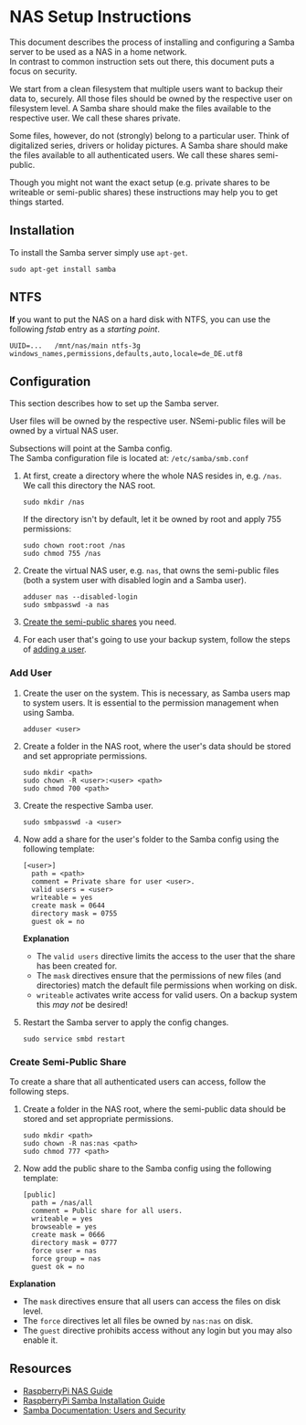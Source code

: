# NAS Setup Instructions

This document describes the process of installing and configuring a Samba server to be used as a NAS in a home network.  
In contrast to common instruction sets out there, this document puts a focus on security.

We start from a clean filesystem that multiple users want to backup their data to, securely.
All those files should be owned by the respective user on filesystem level.
A Samba share should make the files available to the respective user.
We call these shares private.

Some files, however, do not (strongly) belong to a particular user.
Think of digitalized series, drivers or holiday pictures.
A Samba share should make the files available to all authenticated users.
We call these shares semi-public.

Though you might not want the exact setup (e.g. private shares to be writeable or semi-public shares) these instructions may help you to get things started.

## Installation

To install the Samba server simply use `apt-get`.

    sudo apt-get install samba

## NTFS

**If** you want to put the NAS on a hard disk with NTFS, you can use the following *fstab* entry as a *starting point*.

    UUID=...   /mnt/nas/main ntfs-3g windows_names,permissions,defaults,auto,locale=de_DE.utf8

## Configuration

This section describes how to set up the Samba server.

User files will be owned by the respective user.
NSemi-public files will be owned by a virtual NAS user.

Subsections will point at the Samba config.  
The Samba configuration file is located at:
`/etc/samba/smb.conf`

1. At first, create a directory where the whole NAS resides in, e.g. `/nas`.  
   We call this directory the NAS root.
    
       sudo mkdir /nas
   
   If the directory isn't by default, let it be owned by root and apply 755 permissions:
   
       sudo chown root:root /nas
       sudo chmod 755 /nas

1. Create the virtual NAS user, e.g. `nas`, that owns the semi-public files (both a system user with disabled login and a Samba user).

       adduser nas --disabled-login
       sudo smbpasswd -a nas

1. [Create the semi-public shares](#create-semi-public-share) you need.

1. For each user that's going to use your backup system, follow the steps of [adding a user](#add-user).

### Add User

1. Create the user on the system. This is necessary, as Samba users map to system users. It is essential to the permission management when using Samba.

       adduser <user>

1. Create a folder in the NAS root, where the user's data should be stored and set appropriate permissions.

       sudo mkdir <path>
       sudo chown -R <user>:<user> <path>
       sudo chmod 700 <path>

1. Create the respective Samba user.

       sudo smbpasswd -a <user>

1. Now add a share for the user's folder to the Samba config using the following template:

       [<user>]  
         path = <path>  
         comment = Private share for user <user>.  
         valid users = <user>
         writeable = yes
         create mask = 0644  
         directory mask = 0755  
         guest ok = no
   
   **Explanation**
   * The `valid users` directive limits the access to the user that the share has been created for.
   * The `mask` directives ensure that the permissions of new files (and directories) match the default file permissions when working on disk.
   * `writeable` activates write access for valid users. On a backup system this *may not* be desired! 

1. Restart the Samba server to apply the config changes.

       sudo service smbd restart

### Create Semi-Public Share

To create a share that all authenticated users can access, follow the following steps.

1. Create a folder in the NAS root, where the semi-public data should be stored and set appropriate permissions.

       sudo mkdir <path>
       sudo chown -R nas:nas <path>
       sudo chmod 777 <path>

1. Now add the public share to the Samba config using the following template:

       [public]
         path = /nas/all
         comment = Public share for all users.
         writeable = yes
         browseable = yes
         create mask = 0666
         directory mask = 0777
         force user = nas
         force group = nas
         guest ok = no
   
**Explanation**
* The `mask` directives ensure that all users can access the files on disk level.
* The `force` directives let all files be owned by `nas:nas` on disk.
* The `guest` directive prohibits access without any login but you may also enable it.

## Resources

* [RaspberryPi NAS Guide](http://www.welzels.de/blog/projekte/raspberry-pi/low-budget-nas-mit-einem-raspberry-pi/pi-nas-datei-server-und-zubehor/)
* [RaspberryPi Samba Installation Guide](https://jankarres.de/2013/11/raspberry-pi-samba-server-installieren/)
* [Samba Documentation: Users and Security](https://www.samba.org/samba/docs/using_samba/ch09.html)
